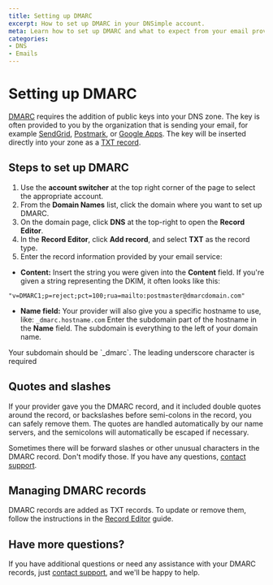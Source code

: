 ```yaml
---
title: Setting up DMARC
excerpt: How to set up DMARC in your DNSimple account.
meta: Learn how to set up DMARC and what to expect from your email provider.
categories:
- DNS
- Emails
---
```


# Setting up DMARC

[DMARC](/articles/dmarc-record/) requires the addition of public keys into your DNS zone. The key is often provided to you by the organization that is sending your email, for example [SendGrid](https://sendgrid.com/en-us/blog/what-is-dmarc), [Postmark](https://postmarkapp.com/guides/dmarc?utm_source=dmarc&utm_medium=web&utm_campaign=nav#how-do-i-implement-dmarc-on-my-domain), or [Google Apps](https://support.google.com/a/answer/2466563). The key will be inserted directly into your zone as a [TXT record](/articles/txt-record/).

## Steps to set up DMARC

1. Use the **account switcher** at the top right corner of the page to select the appropriate account.
1. From the **Domain Names** list, click the domain where you want to set up DMARC.
1. On the domain page, click **DNS** at the top-right to open the **Record Editor**.
1. In the **Record Editor**, click **Add record**, and select **TXT** as the record type.
1. Enter the record information provided by your email service:
 - **Content:** Insert the string you were given into the **Content** field. If you're given a string representing the DKIM, it often looks like this:
```
"v=DMARC1;p=reject;pct=100;rua=mailto:postmaster@dmarcdomain.com"
```
- **Name field:** Your provider will also give you a specific hostname to use, like: `_dmarc.hostname.com`
Enter the subdomain part of the hostname in the **Name** field. The subdomain is everything to the left of your domain name.

<tip>
Your subdomain should be `_dmarc`. The leading underscore character is required
</tip>

## Quotes and slashes
If your provider gave you the DMARC record, and it included double quotes around the record, or backslashes before semi-colons in the record, you can safely remove them. The quotes are handled automatically by our name servers, and the semicolons will automatically be escaped if necessary.

Sometimes there will be forward slashes or other unusual characters in the DMARC record. Don't modify those. If you have any questions, [contact support](https://dnsimple.com/feedback).

## Managing DMARC records
DMARC records are added as TXT records. To update or remove them, follow the instructions in the [Record Editor](/articles/record-editor/) guide.

## Have more questions?
If you have additional questions or need any assistance with your DMARC records, just [contact support](https://dnsimple.com/feedback), and we'll be happy to help.
